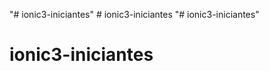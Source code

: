 "# ionic3-iniciantes" 
#   i o n i c 3 - i n i c i a n t e s  
 "# ionic3-iniciantes" 
# ionic3-iniciantes
